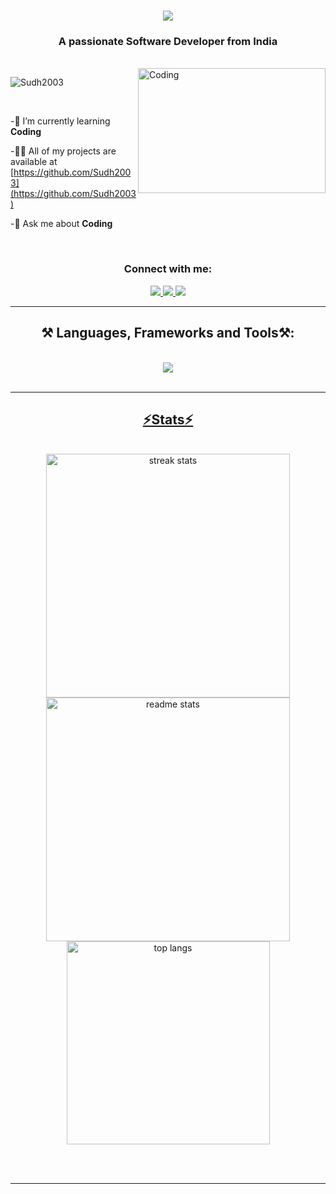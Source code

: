 <h1 align="center">
    <img src="https://readme-typing-svg.herokuapp.com/?font=Righteous&size=35&center=true&vCenter=true&width=500&height=70&duration=4000&lines=Hi+There!+👋;+I'm+Sudhanshu+Tiwari!;" />
</h1>
<h3 align="center">A passionate Software Developer from India</h3>
</br>
<img align="right"alt="Coding" width="300"height="200"src="https://i.pinimg.com/originals/54/e3/7d/54e37d8074ebcde1d96c77d7b2a7f310.gif">
<p align="left"> 
    <img src="https://komarev.com/ghpvc/?username=Sudh2003&label=Profile%20views&color=0e75b6&style=flat"alt="Sudh2003" /> </p>
<br/>
<div align ="left">
    
-🍄 I’m currently learning **Coding**
 
-👨‍💻 All of my projects are available at [https://github.com/Sudh2003](https://github.com/Sudh2003)
  
-💬 Ask me about **Coding** 
</div>
<br/>
<div>
<h3 align="center">Connect with me:</h3>
<p align="center">
<a href="mailto:sudhanshutiwari606@gmail.com">
<img src="https://img.shields.io/badge/Gmail-333333?style=for-the-badge&logo=gmail&logoColor=red" />
</a>
<a href="https://www.linkedin.com/in/sudhanshu-tiwari-789a59294" target="blank">
<img src="https://img.shields.io/badge/LinkedIn-0077B5?style=for-the-badge&logo=linkedin&logoColor=white" target="_blank" />
</a>
<a href="https://github.com/Sudh2003" target="blank">
  <img src="https://img.shields.io/badge/Github-FF5722?style=for-the-badge&logo=todoist&logoColor=white" target="_blank" /> <!-- sqlite, safari, google-chrome are other good icon options -->
</a>
</p>
</div>
<hr/>

<h2 align="center">⚒️ Languages, Frameworks and Tools⚒️:</h2>
<br/>
<div align="center">
    <a href= "https://skillicons.dev">
    <img src="https://skillicons.dev/icons?i=html,css,c,java,mysql,react,mongodb,express,nodejs" /><br/> 
</div>   
<br/>
<hr/>

<h2 align="center"> ⚡Stats⚡</h2>
<br>
<div align="center">
 <img width=390 src="https://github-readme-streak-stats.herokuapp.com/?user=Sudh2003&count_private=true&theme=react&border_radius=10" alt="streak stats"/>
<img width=390 src="https://github-readme-stats.vercel.app/api?username=Sudh2003&count_private=true&show_icons=true&theme=react&rank_icon=github&border_radius=10" alt="readme stats" />
  <br/>
   <img width=325 align="center" src="https://github-readme-stats.vercel.app/api/top-langs?username=Sudh2003&hide=HTML&langs_count=8&layout=compact&theme=react&border_radius=10&size_weight=0.5&count_weight=0.5&exclude_repo=github-readme-stats" alt="top langs" />
</div>

<br/><br/>
<hr/>


